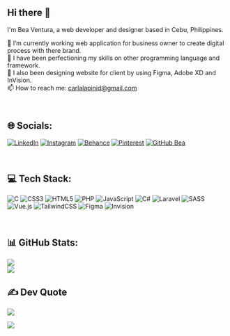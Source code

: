 ## Hi there 👋
I'm Bea Ventura, a web developer and designer based in Cebu, Philippines.

🎯 I’m currently working web application for business owner to create digital process with there brand. <br>
🌱 I have been perfectioning my skills on other programming language and framework. <br>
📏 I also been designing website for client by using Figma, Adobe XD and InVision. <br>
📫 How to reach me: carlalapinid@gmail.com

<br>
  
## 🌐 Socials:
[![LinkedIn](https://img.shields.io/badge/LinkedIn-%230077B5.svg?logo=linkedin&logoColor=white)](https://linkedin.com/in/bea-ventura) [![Instagram](https://img.shields.io/badge/Instagram-%23E4405F.svg?logo=Instagram&logoColor=white)](https://instagram.com/made.by.beaventura) [![Behance](https://img.shields.io/badge/Behance-1769ff?logo=behance&logoColor=white)](https://behance.net/beaventura) [![Pinterest](https://img.shields.io/badge/Pinterest-%23E60023.svg?logo=Pinterest&logoColor=white)](https://pinterest.com/madebybeaventura) <a href="https://github.com/beaventura"><img src="https://img.shields.io/github/followers/beaventura?label=follow&amp" alt="GitHub Bea" data-canonical-src="https://img.shields.io/github/followers/beaventura?label=follow&amp;style=social" style="max-width: 100%;"></a>

<br>

## 💻 Tech Stack:
![C](https://img.shields.io/badge/c-%2300599C.svg?style=flat&logo=c&logoColor=white) ![CSS3](https://img.shields.io/badge/css3-%231572B6.svg?style=flat&logo=css3&logoColor=white) ![HTML5](https://img.shields.io/badge/html5-%23E34F26.svg?style=flat&logo=html5&logoColor=white) ![PHP](https://img.shields.io/badge/php-%23777BB4.svg?style=flat&logo=php&logoColor=white) ![JavaScript](https://img.shields.io/badge/javascript-%23323330.svg?style=flat&logo=javascript&logoColor=%23F7DF1E) ![C#](https://img.shields.io/badge/c%23-%23239120.svg?style=flat&logo=csharp&logoColor=white)  ![Laravel](https://img.shields.io/badge/laravel-%23FF2D20.svg?style=flat&logo=laravel&logoColor=white) ![SASS](https://img.shields.io/badge/SASS-hotpink.svg?style=flat&logo=SASS&logoColor=white) ![Vue.js](https://img.shields.io/badge/vue.js-%2335495e.svg?style=flat&logo=vuedotjs&logoColor=%234FC08D) ![TailwindCSS](https://img.shields.io/badge/tailwindcss-%2338B2AC.svg?style=flat&logo=tailwind-css&logoColor=white) ![Figma](https://img.shields.io/badge/figma-%23F24E1E.svg?style=flat&logo=figma&logoColor=white) ![Invision](https://img.shields.io/badge/invision-FF3366?style=flat&logo=invision&logoColor=white)

<br>

## 📊 GitHub Stats:
![](https://github-readme-streak-stats.herokuapp.com/?user=beaventura&theme=transparent&hide_border=true)<br/>
![](https://github-readme-stats.vercel.app/api/top-langs/?username=beaventura&theme=transparent&hide_border=true&include_all_commits=true&count_private=false&layout=compact)
<br>

## ✍️ Dev Quote
![](https://quotes-github-readme.vercel.app/api?type=horizontal&theme=tokyonight)

[![](https://visitcount.itsvg.in/api?id=beaventura&icon=6&color=1)](https://visitcount.itsvg.in)

